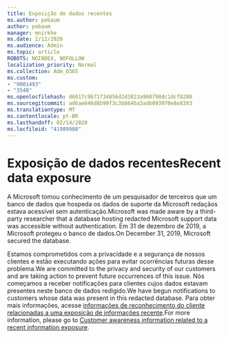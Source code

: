 ```yaml
---
title: Exposição de dados recentes
ms.author: pebaum
author: pebaum
manager: mnirkhe
ms.date: 2/12/2020
ms.audience: Admin
ms.topic: article
ROBOTS: NOINDEX, NOFOLLOW
localization_priority: Normal
ms.collection: Adm_O365
ms.custom:
- "9001493"
- "3548"
ms.openlocfilehash: d6017c9b71f34856d2d3823a960798dc1dcf8280
ms.sourcegitcommit: ad6ae646d8b99f3c3b864ba3adb093970e8e8393
ms.translationtype: MT
ms.contentlocale: pt-BR
ms.lasthandoff: 02/14/2020
ms.locfileid: "41989908"
---
```

# <a name="recent-data-exposure"></a><span data-ttu-id="0417c-102">Exposição de dados recentes</span><span class="sxs-lookup"><span data-stu-id="0417c-102">Recent data exposure</span></span>

<span data-ttu-id="0417c-103">A Microsoft tomou conhecimento de um pesquisador de terceiros que um banco de dados que hospeda os dados de suporte da Microsoft redaçãos estava acessível sem autenticação.</span><span class="sxs-lookup"><span data-stu-id="0417c-103">Microsoft was made aware by a third-party researcher that a database hosting redacted Microsoft support data was accessible without authentication.</span></span> <span data-ttu-id="0417c-104">Em 31 de dezembro de 2019, a Microsoft protegeu o banco de dados.</span><span class="sxs-lookup"><span data-stu-id="0417c-104">On December 31, 2019, Microsoft secured the database.</span></span>

<span data-ttu-id="0417c-105">Estamos comprometidos com a privacidade e a segurança de nossos clientes e estão executando ações para evitar ocorrências futuras desse problema.</span><span class="sxs-lookup"><span data-stu-id="0417c-105">We are committed to the privacy and security of our customers and are taking action to prevent future occurrences of this issue.</span></span> <span data-ttu-id="0417c-106">Nós começamos a receber notificações para clientes cujos dados estavam presentes neste banco de dados redigido.</span><span class="sxs-lookup"><span data-stu-id="0417c-106">We have begun notifications to customers whose data was present in this redacted database.</span></span> <span data-ttu-id="0417c-107">Para obter mais informações, acesse [informações de reconhecimento do cliente relacionadas a uma exposição de informações recente](https://aka.ms/privacyinfo).</span><span class="sxs-lookup"><span data-stu-id="0417c-107">For more information, please go to [Customer awareness information related to a recent information exposure](https://aka.ms/privacyinfo).</span></span>
